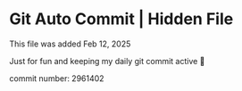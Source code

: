 # Git Auto Commit | Hidden File

This file was added Feb 12, 2025

Just for fun and keeping my daily git commit active 🤪

commit number: 2961402
